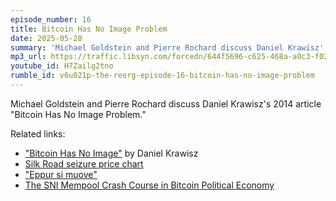 ```yaml
---
episode_number: 16
title: Bitcoin Has No Image Problem
date: 2025-05-28
summary: 'Michael Goldstein and Pierre Rochard discuss Daniel Krawisz''s 2014 article "Bitcoin Has No Image Problem."'
mp3_url: https://traffic.libsyn.com/forcedn/644f5696-c625-468a-a0c3-f02493f7b768/thereorg-ep016-bitcoin-has-no-image-problem.mp3
youtube_id: H7Zailg2tno
rumble_id: v6u021p-the-reorg-episode-16-bitcoin-has-no-image-problem
---
```


Michael Goldstein and Pierre Rochard discuss Daniel Krawisz's 2014 article "Bitcoin Has No Image Problem."

Related links:

- ["Bitcoin Has No Image"](https://nakamotoinstitute.org/mempool/bitcoin-has-no-image-problem/) by Daniel Krawisz
- [Silk Road seizure price chart](<https://en.wikipedia.org/wiki/Silk_Road_(marketplace)#/media/File:Bitcoin_October_2013.png>)
- ["Eppur si muove"](https://en.wikipedia.org/wiki/And_yet_it_moves)
- [The SNI Mempool Crash Course in Bitcoin Political Economy](https://nakamotoinstitute.org/crash-course/)
